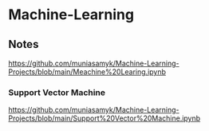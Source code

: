 # Machine-Learning

## Notes
https://github.com/muniasamyk/Machine-Learning-Projects/blob/main/Meachine%20Learing.ipynb

### Support Vector Machine
https://github.com/muniasamyk/Machine-Learning-Projects/blob/main/Support%20Vector%20Machine.ipynb
